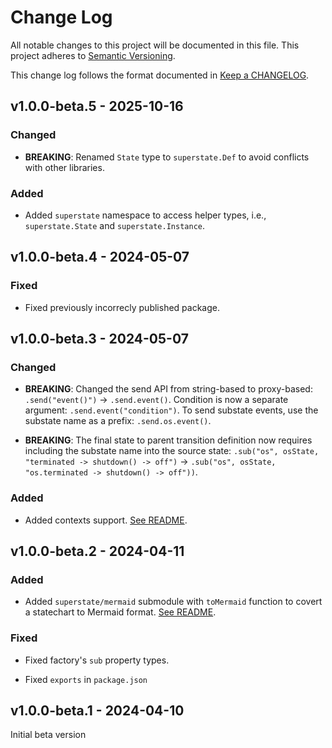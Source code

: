 # Change Log

All notable changes to this project will be documented in this file.
This project adheres to [Semantic Versioning].

This change log follows the format documented in [Keep a CHANGELOG].

[semantic versioning]: http://semver.org/
[keep a changelog]: http://keepachangelog.com/

## v1.0.0-beta.5 - 2025-10-16

### Changed

- **BREAKING**: Renamed `State` type to `superstate.Def` to avoid conflicts with other libraries.

### Added

- Added `superstate` namespace to access helper types, i.e., `superstate.State` and `superstate.Instance`.

## v1.0.0-beta.4 - 2024-05-07

### Fixed

- Fixed previously incorrecly published package.

## v1.0.0-beta.3 - 2024-05-07

### Changed

- **BREAKING**: Changed the send API from string-based to proxy-based: `.send("event()")` -> `.send.event()`. Condition is now a separate argument: `.send.event("condition")`. To send substate events, use the substate name as a prefix: `.send.os.event()`.

- **BREAKING**: The final state to parent transition definition now requires including the substate name into the source state: `.sub("os", osState, "terminated -> shutdown() -> off")` -> `.sub("os", osState, "os.terminated -> shutdown() -> off"))`.

### Added

- Added contexts support. [See README](https://github.com/kossnocorp/superstate#contexts).

## v1.0.0-beta.2 - 2024-04-11

### Added

- Added `superstate/mermaid` submodule with `toMermaid` function to covert a statechart to Mermaid format. [See README](https://github.com/kossnocorp/superstate#mermaid).

### Fixed

- Fixed factory's `sub` property types.

- Fixed `exports` in `package.json`

## v1.0.0-beta.1 - 2024-04-10

Initial beta version
